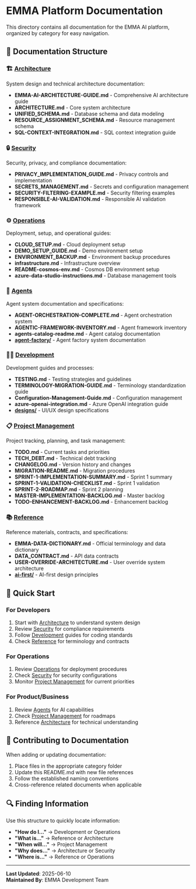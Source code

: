 # EMMA Platform Documentation

This directory contains all documentation for the EMMA AI platform, organized by category for easy navigation.

## 📁 Documentation Structure

### 🏗️ [Architecture](./architecture/)
System design and technical architecture documentation:
- **EMMA-AI-ARCHITECTURE-GUIDE.md** - Comprehensive AI architecture guide
- **ARCHITECTURE.md** - Core system architecture
- **UNIFIED_SCHEMA.md** - Database schema and data modeling
- **RESOURCE_ASSIGNMENT_SCHEMA.md** - Resource management schema
- **SQL-CONTEXT-INTEGRATION.md** - SQL context integration guide

### 🔒 [Security](./security/)
Security, privacy, and compliance documentation:
- **PRIVACY_IMPLEMENTATION_GUIDE.md** - Privacy controls and implementation
- **SECRETS_MANAGEMENT.md** - Secrets and configuration management
- **SECURITY-FILTERING-EXAMPLE.md** - Security filtering examples
- **RESPONSIBLE-AI-VALIDATION.md** - Responsible AI validation framework

### ⚙️ [Operations](./operations/)
Deployment, setup, and operational guides:
- **CLOUD_SETUP.md** - Cloud deployment setup
- **DEMO_SETUP_GUIDE.md** - Demo environment setup
- **ENVIRONMENT_BACKUP.md** - Environment backup procedures
- **infrastructure.md** - Infrastructure overview
- **README-cosmos-env.md** - Cosmos DB environment setup
- **azure-data-studio-instructions.md** - Database management tools

### 🤖 [Agents](./agents/)
Agent system documentation and specifications:
- **AGENT-ORCHESTRATION-COMPLETE.md** - Agent orchestration system
- **AGENTIC-FRAMEWORK-INVENTORY.md** - Agent framework inventory
- **agents-catalog-readme.md** - Agent catalog documentation
- **[agent-factory/](./agents/agent-factory/)** - Agent factory system documentation

### 👨‍💻 [Development](./development/)
Development guides and processes:
- **TESTING.md** - Testing strategies and guidelines
- **TERMINOLOGY-MIGRATION-GUIDE.md** - Terminology standardization guide
- **Configuration-Management-Guide.md** - Configuration management
- **azure-openai-integration.md** - Azure OpenAI integration guide
- **[designs/](./development/designs/)** - UI/UX design specifications

### 📋 [Project Management](./project-management/)
Project tracking, planning, and task management:
- **TODO.md** - Current tasks and priorities
- **TECH_DEBT.md** - Technical debt tracking
- **CHANGELOG.md** - Version history and changes
- **MIGRATION-README.md** - Migration procedures
- **SPRINT-1-IMPLEMENTATION-SUMMARY.md** - Sprint 1 summary
- **SPRINT-1-VALIDATION-CHECKLIST.md** - Sprint 1 validation
- **SPRINT-2-ROADMAP.md** - Sprint 2 planning
- **MASTER-IMPLEMENTATION-BACKLOG.md** - Master backlog
- **TODO-ENHANCEMENT-BACKLOG.md** - Enhancement backlog

### 📚 [Reference](./reference/)
Reference materials, contracts, and specifications:
- **EMMA-DATA-DICTIONARY.md** - Official terminology and data dictionary
- **DATA_CONTRACT.md** - API data contracts
- **USER-OVERRIDE-ARCHITECTURE.md** - User override system architecture
- **[ai-first/](./reference/ai-first/)** - AI-first design principles

## 🚀 Quick Start

### For Developers
1. Start with [Architecture](./architecture/) to understand system design
2. Review [Security](./security/) for compliance requirements
3. Follow [Development](./development/) guides for coding standards
4. Check [Reference](./reference/) for terminology and contracts

### For Operations
1. Review [Operations](./operations/) for deployment procedures
2. Check [Security](./security/) for security configurations
3. Monitor [Project Management](./project-management/) for current priorities

### For Product/Business
1. Review [Agents](./agents/) for AI capabilities
2. Check [Project Management](./project-management/) for roadmaps
3. Reference [Architecture](./architecture/) for technical understanding

## 📝 Contributing to Documentation

When adding or updating documentation:
1. Place files in the appropriate category folder
2. Update this README.md with new file references
3. Follow the established naming conventions
4. Cross-reference related documents when applicable

## 🔍 Finding Information

Use this structure to quickly locate information:
- **"How do I..."** → Development or Operations
- **"What is..."** → Reference or Architecture  
- **"When will..."** → Project Management
- **"Why does..."** → Architecture or Security
- **"Where is..."** → Reference or Operations

---

**Last Updated**: 2025-06-10  
**Maintained By**: EMMA Development Team
